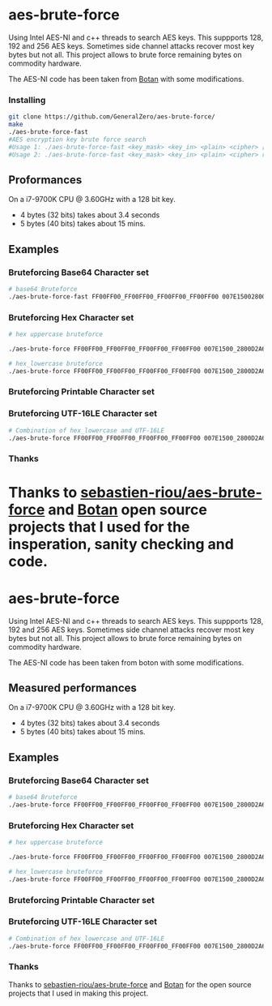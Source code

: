 # aes-brute-force
Using Intel AES-NI and c++ threads to search AES keys. This suppports 128, 192 and 256 AES keys.
Sometimes side channel attacks recover most key bytes but not all. This project allows to brute force remaining bytes on commodity hardware. 

The AES-NI code has been taken from [Botan](https://github.com/randombit/botan) with some modifications.

### Installing

```bash
git clone https://github.com/GeneralZero/aes-brute-force/
make
./aes-brute-force-fast
#AES encryption key brute force search
#Usage 1: ./aes-brute-force-fast <key_mask> <key_in> <plain> <cipher> [byte_min] [byte_max] [n_threads]
#Usage 2: ./aes-brute-force-fast <key_mask> <key_in> <plain> <cipher> restrict <sorted list of bytes> [n_threads]
```

## Proformances
On a i7-9700K CPU @ 3.60GHz with a 128 bit key.
- 4 bytes (32 bits) takes about 3.4 seconds
- 5 bytes (40 bits) takes about 15 mins.

## Examples

### Bruteforcing Base64 Character set

```bash
# base64 Bruteforce
./aes-brute-force-fast FF00FF00_FF00FF00_FF00FF00_FF00FF00 007E15002800D2A6ABF7008809CF4F3C 3243F6A8885A308D313198A2E0370734 3925841D02DC09FBDC118597196A0B32 restrict 2B_2F_30_31_32_33_34_35_36_37_38_39_3D_41_42_43_44_45_46_47_48_49_4A_4B_4C_4D_4E_4F_50_51_52_53_54_55_56_57_58_59_5A_61_62_63_64_65_66_67_68_69_6A_6B_6C_6D_6E_6F_70_71_72_73_74_75_76_77_78_79_7A
```

### Bruteforcing Hex Character set

```bash
# hex uppercase bruteforce

./aes-brute-force FF00FF00_FF00FF00_FF00FF00_FF00FF00 007E1500_2800D2A6_ABF70088_09CF4F3C 3243F6A8_885A308D_313198A2_E0370734 3925841D_02DC09FB_DC118597_196A0B32 restrict 30_31_32_33_34_35_36_37_38_39_41_42_43_44_45_46_47_48_49_4A_4B_4C_4D_4E_4F_50_51_52_53_54_55_56_57_58_59_5A

# hex_lowercase bruteforce
./aes-brute-force FF00FF00_FF00FF00_FF00FF00_FF00FF00 007E1500_2800D2A6_ABF70088_09CF4F3C 3243F6A8_885A308D_313198A2_E0370734 3925841D_02DC09FB_DC118597_196A0B32 restrict 30_31_32_33_34_35_36_37_38_39_61_62_63_64_65_66_67_68_69_6A_6B_6C_6D_6E_6F_70_71_72_73_74_75_76_77_78_79_7A
````

### Bruteforcing Printable Character set

### Bruteforcing UTF-16LE Character set

```bash
# Combination of hex_lowercase and UTF-16LE
./aes-brute-force FF00FF00_FF00FF00_FF00FF00_FF00FF00 007E1500_2800D2A6_ABF70088_09CF4F3C 3243F6A8_885A308D_313198A2_E0370734 3925841D_02DC09FB_DC118597_196A0B32 restrict 30_31_32_33_34_35_36_37_38_39_61_62_63_64_65_66_67_68_69_6A_6B_6C_6D_6E_6F_70_71_72_73_74_75_76_77_78_79_7A
```

### Thanks

Thanks to [sebastien-riou/aes-brute-force](https://github.com/sebastien-riou/aes-brute-force) and [Botan](https://github.com/randombit/botan) open source projects that I used for the insperation, sanity checking and code.
=======
# aes-brute-force
Using Intel AES-NI and c++ threads to search AES keys. This suppports 128, 192 and 256 AES keys.
Sometimes side channel attacks recover most key bytes but not all. This project allows to brute force remaining bytes on commodity hardware. 

The AES-NI code has been taken from boton with some modifications.

## Measured performances
On a i7-9700K CPU @ 3.60GHz with a 128 bit key.
- 4 bytes (32 bits) takes about 3.4 seconds
- 5 bytes (40 bits) takes about 15 mins.

## Examples

### Bruteforcing Base64 Character set

```bash
# base64 Bruteforce
./aes-brute-force FF00FF00_FF00FF00_FF00FF00_FF00FF00 007E1500_2800D2A6_ABF70088_09CF4F3C 3243F6A8_885A308D_313198A2_E0370734 3925841D_02DC09FB_DC118597_196A0B32 restrict 2B_2F_30_31_32_33_34_35_36_37_38_39_3D_41_42_43_44_45_46_47_48_49_4A_4B_4C_4D_4E_4F_50_51_52_53_54_55_56_57_58_59_5A_61_62_63_64_65_66_67_68_69_6A_6B_6C_6D_6E_6F_70_71_72_73_74_75_76_77_78_79_7A
```

### Bruteforcing Hex Character set

```bash
# hex uppercase bruteforce

./aes-brute-force FF00FF00_FF00FF00_FF00FF00_FF00FF00 007E1500_2800D2A6_ABF70088_09CF4F3C 3243F6A8_885A308D_313198A2_E0370734 3925841D_02DC09FB_DC118597_196A0B32 restrict 30_31_32_33_34_35_36_37_38_39_41_42_43_44_45_46_47_48_49_4A_4B_4C_4D_4E_4F_50_51_52_53_54_55_56_57_58_59_5A

# hex_lowercase bruteforce
./aes-brute-force FF00FF00_FF00FF00_FF00FF00_FF00FF00 007E1500_2800D2A6_ABF70088_09CF4F3C 3243F6A8_885A308D_313198A2_E0370734 3925841D_02DC09FB_DC118597_196A0B32 restrict 30_31_32_33_34_35_36_37_38_39_61_62_63_64_65_66_67_68_69_6A_6B_6C_6D_6E_6F_70_71_72_73_74_75_76_77_78_79_7A
````

### Bruteforcing Printable Character set

### Bruteforcing UTF-16LE Character set

```bash
# Combination of hex_lowercase and UTF-16LE
./aes-brute-force FF00FF00_FF00FF00_FF00FF00_FF00FF00 007E1500_2800D2A6_ABF70088_09CF4F3C 3243F6A8_885A308D_313198A2_E0370734 3925841D_02DC09FB_DC118597_196A0B32 restrict 30_31_32_33_34_35_36_37_38_39_61_62_63_64_65_66_67_68_69_6A_6B_6C_6D_6E_6F_70_71_72_73_74_75_76_77_78_79_7A
```

### Thanks

Thanks to [sebastien-riou/aes-brute-force](https://github.com/sebastien-riou/aes-brute-force) and [Botan]() for the open source projects that I used in making this project.
